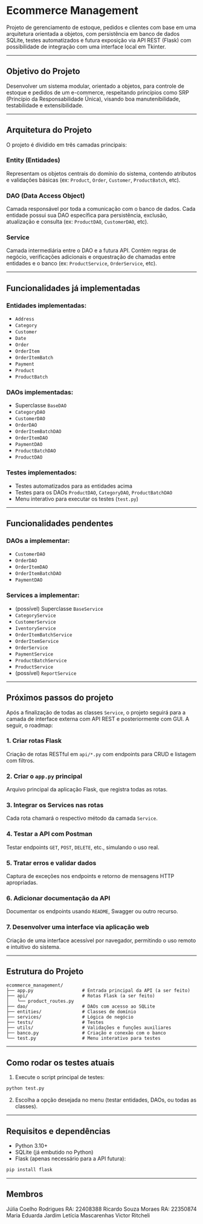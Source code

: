 # Ecommerce Management

Projeto de gerenciamento de estoque, pedidos e clientes com base em uma arquitetura orientada a objetos, com persistência em banco de dados SQLite, testes automatizados e futura exposição via API REST (Flask) com possibilidade de integração com uma interface local em Tkinter.

---

## Objetivo do Projeto

Desenvolver um sistema modular, orientado a objetos, para controle de estoque e pedidos de um e-commerce, respeitando princípios como SRP (Princípio da Responsabilidade Única), visando boa manutenibilidade, testabilidade e extensibilidade.

---

## Arquitetura do Projeto

O projeto é dividido em três camadas principais:

### Entity (Entidades)
Representam os objetos centrais do domínio do sistema, contendo atributos e validações básicas (ex: `Product`, `Order`, `Customer`, `ProductBatch`, etc).

### DAO (Data Access Object)
Camada responsável por toda a comunicação com o banco de dados. Cada entidade possui sua DAO específica para persistência, exclusão, atualização e consulta (ex: `ProductDAO`, `CustomerDAO`, etc).

### Service
Camada intermediária entre o DAO e a futura API. Contém regras de negócio, verificações adicionais e orquestração de chamadas entre entidades e o banco (ex: `ProductService`, `OrderService`, etc).

---

## Funcionalidades já implementadas

### Entidades implementadas:
- `Address`
- `Category`
- `Customer`
- `Date`
- `Order`
- `OrderItem`
- `OrderItemBatch`
- `Payment`
- `Product`
- `ProductBatch`

### DAOs implementadas:
- Superclasse `BaseDAO`
- `CategoryDAO`
- `CustomerDAO`
- `OrderDAO`
- `OrderItemBatchDAO`
- `OrderItemDAO`
- `PaymentDAO`
- `ProductBatchDAO`
- `ProductDAO`

### Testes implementados:
- Testes automatizados para as entidades acima
- Testes para os DAOs `ProductDAO`, `CategoryDAO`, `ProductBatchDAO`
- Menu interativo para executar os testes (`test.py`)

---

## Funcionalidades pendentes

### DAOs a implementar:
- `CustomerDAO`
- `OrderDAO`
- `OrderItemDAO`
- `OrderItemBatchDAO`
- `PaymentDAO`

### Services a implementar:
- (possível) Superclasse `BaseService`
- `CategoryService`
- `CustomerService`
- `IventoryService`
- `OrderItemBatchService`
- `OrderItemService`
- `OrderService`
- `PaymentService`
- `ProductBatchService`
- `ProductService`
- (possível) `ReportService`

---

## Próximos passos do projeto

Após a finalização de todas as classes `Service`, o projeto seguirá para a camada de interface externa com API REST e posteriormente com GUI. A seguir, o roadmap:

### 1. Criar rotas Flask
Criação de rotas RESTful em `api/*.py` com endpoints para CRUD e listagem com filtros.

### 2. Criar o `app.py` principal
Arquivo principal da aplicação Flask, que registra todas as rotas.

### 3. Integrar os Services nas rotas
Cada rota chamará o respectivo método da camada `Service`.

### 4. Testar a API com Postman
Testar endpoints `GET`, `POST`, `DELETE`, etc., simulando o uso real.

### 5. Tratar erros e validar dados
Captura de exceções nos endpoints e retorno de mensagens HTTP apropriadas.

### 6. Adicionar documentação da API
Documentar os endpoints usando `README`, Swagger ou outro recurso.

### 7. Desenvolver uma interface via aplicação web
Criação de uma interface acessível por navegador, permitindo o uso remoto e intuitivo do sistema.

---

## Estrutura do Projeto

```
ecommerce_management/
├── app.py                  # Entrada principal da API (a ser feito)
├── api/                    # Rotas Flask (a ser feito)
│   └── product_routes.py
├── dao/                    # DAOs com acesso ao SQLite
├── entities/               # Classes de domínio
├── services/               # Lógica de negócio
├── tests/                  # Testes
├── utils/                  # Validações e funções auxiliares
├── banco.py                # Criação e conexão com o banco
└── test.py                 # Menu interativo para testes
```

---

## Como rodar os testes atuais

1. Execute o script principal de testes:
```bash
python test.py
```

2. Escolha a opção desejada no menu (testar entidades, DAOs, ou todas as classes).

---

## Requisitos e dependências

- Python 3.10+
- SQLite (já embutido no Python)
- Flask (apenas necessário para a API futura):
```bash
pip install flask
```

---

## Membros

Júlia Coelho Rodrigues  RA: 22408388
Ricardo Souza Moraes    RA: 22350874
Maria Eduarda Jardim
Letícia Mascarenhas
Victor Ritcheli
